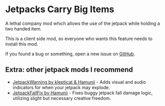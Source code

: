 # Jetpacks Carry Big Items

A lethal company mod which allows the use of the jetpack while holding a two handed item.

This is a client side mod, so everyone who wants this feature needs to install this mod.

If you found a bug or something, open a new issue on [GitHub](https://github.com/Hamunii/JetpacksCarryBigItems/issues).

## Extra: other jetpack mods I recommend
- [JetpackWarning by klepticat & Hamunii](https://thunderstore.io/c/lethal-company/p/Hamunii/JetpackWarning/) - Adds visual and audio indicators for when your jetpack may explode.
- [JetpackFallFix by Hamunii](https://thunderstore.io/c/lethal-company/p/Hamunii/JetpackFallFix/) - Fixes buggy jetpack fall damage logic, utilizing slight but necessary creative freedom.